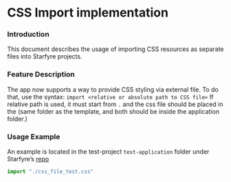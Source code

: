 # CSS Import implementation

### Introduction
This document describes the usage of importing CSS resources as separate files into Starfyre projects.


### Feature Description
The app now supports a way to provide CSS styling via external file. To do that, use the syntax:
`import <relative or absolute path to CSS file>`
If relative path is used, it must start from `.` and the css file should be placed in the (same folder as the template, and both should be inside the application folder.)


### Usage Example
An example is located in the test-project `test-application` folder under Starfyre’s [repo](https://github.com/sparckles/starfyre/tree/main/test-application)

```python
import "./css_file_test.css"
```